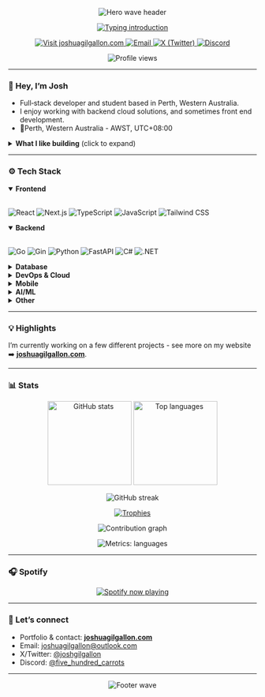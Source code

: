 <!-- Hero -->
<p align="center">
  <img src="https://capsule-render.vercel.app/api?type=waving&color=0:6EE7F9,100:8B5CF6&height=180&section=header&text=Josh%20Gilgallon&fontSize=48&fontColor=ffffff&fontAlignY=35&desc=Full‑stack%20Developer%20·%20Perth%20WA&descAlignY=55&animation=twinkling" alt="Hero wave header" />
</p>

<!-- Typing headline -->
<p align="center">
  <a href="https://joshuagilgallon.com">
    <img src="https://readme-typing-svg.demolab.com?font=Inter&size=24&duration=2800&pause=800&color=8B5CF6&center=true&vCenter=true&multiline=true&width=800&height=80&lines=I+design%2C+build%2C+and+ship+web+%26+cloud+solutions.;TypeScript+%7C+Go+%7C+.NET+%7C+React+%7C+Next.js" alt="Typing introduction" />
  </a>
</p>

<!-- Primary CTA and Socials -->
<p align="center">
  <a href="https://joshuagilgallon.com">
    <img alt="Visit joshuagilgallon.com" src="https://img.shields.io/badge/Visit%20my%20site-joshuagilgallon.com-ff477e?style=for-the-badge&logo=google-chrome&logoColor=white">
  </a>
  <a href="mailto:joshuagilgallon@outlook.com">
    <img alt="Email" src="https://img.shields.io/badge/Email-joshuagilgallon%40outlook.com-3b82f6?style=for-the-badge&logo=microsoft-outlook&logoColor=white">
  </a>
  <a href="https://twitter.com/joshgilgallon">
    <img alt="X (Twitter)" src="https://img.shields.io/badge/X_(Twitter)-000000?style=for-the-badge&logo=x&logoColor=white">
  </a>
  <a href="https://discord.com/users/985064786473668618">
    <img alt="Discord" src="https://img.shields.io/badge/Discord-5865F2?style=for-the-badge&logo=discord&logoColor=white">
  </a>
  <!--
  <a href="https://fb.com/61551016299002">
    <img alt="Facebook" src="https://img.shields.io/badge/Facebook-1877F2?style=for-the-badge&logo=facebook&logoColor=white">
  </a>
</p> just going to remove facebook because otherwise the socials went too wide but if u need my facebook its here
--!> 

<p align="center">
  <img src="https://komarev.com/ghpvc/?username=joshuagilgallon&label=Profile%20views&color=0e75b6&style=flat" alt="Profile views" />
</p>

---

<!-- About -->
### 👋 Hey, I’m Josh
- Full‑stack developer and student based in Perth, Western Australia.
- I enjoy working with backend cloud solutions, and sometimes front end development.
- 📍Perth, Western Australia - AWST, UTC+08:00 

<details>
  <summary><b>What I like building</b> (click to expand)</summary>

- Modern web apps with React/Next.js + TypeScript
- APIs and services in Go/Gin
- SQL powered backends on Postgres
- Cloud with Digital Ocean, Azure and AWS. Experienced with Git.
</details>

---

<!-- Tech stack -->
### ⚙️ Tech Stack

<details open>
<summary><b>Frontend</b></summary>
<br>

![React](https://img.shields.io/badge/React-61DAFB?style=for-the-badge&logo=react&logoColor=000)
![Next.js](https://img.shields.io/badge/Next.js-000000?style=for-the-badge&logo=nextdotjs&logoColor=fff)
![TypeScript](https://img.shields.io/badge/TypeScript-3178C6?style=for-the-badge&logo=typescript&logoColor=fff)
![JavaScript](https://img.shields.io/badge/JavaScript-F7DF1E?style=for-the-badge&logo=javascript&logoColor=000)
![Tailwind CSS](https://img.shields.io/badge/Tailwind_CSS-38B2AC?style=for-the-badge&logo=tailwindcss&logoColor=fff)
</details>

<details open>
<summary><b>Backend</b></summary>
<br>

![Go](https://img.shields.io/badge/Go-00ADD8?style=for-the-badge&logo=go&logoColor=fff)
![Gin](https://img.shields.io/badge/Gin-00ADD8?style=for-the-badge&logo=go&logoColor=fff)
![Python](https://img.shields.io/badge/Python-3776AB?style=for-the-badge&logo=python&logoColor=fff)
![FastAPI](https://img.shields.io/badge/FastAPI-009688?style=for-the-badge&logo=fastapi&logoColor=fff)
![C#](https://img.shields.io/badge/C%23-239120?style=for-the-badge&logo=csharp&logoColor=fff)
![.NET](https://img.shields.io/badge/.NET-512BD4?style=for-the-badge&logo=dotnet&logoColor=fff)
</details>

<details>
<summary><b>Database</b></summary>
<br>

![PostgreSQL](https://img.shields.io/badge/PostgreSQL-336791?style=for-the-badge&logo=postgresql&logoColor=fff)
![MongoDB](https://img.shields.io/badge/MongoDB-47A248?style=for-the-badge&logo=mongodb&logoColor=fff)
![SQL Server](https://img.shields.io/badge/SQL_Server-CC2927?style=for-the-badge&logo=microsoftsqlserver&logoColor=fff)
![SQLite](https://img.shields.io/badge/SQLite-003B57?style=for-the-badge&logo=sqlite&logoColor=fff)
</details>

<details>
<summary><b>DevOps & Cloud</b></summary>
<br>

![DigitalOcean](https://img.shields.io/badge/DigitalOcean-0080FF?style=for-the-badge&logo=digitalocean&logoColor=fff)
![AWS](https://img.shields.io/badge/AWS-232F3E?style=for-the-badge&logo=amazonwebservices&logoColor=fff)
![Azure](https://img.shields.io/badge/Azure-0089D6?style=for-the-badge&logo=microsoftazure&logoColor=fff)
![Heroku](https://img.shields.io/badge/Heroku-430098?style=for-the-badge&logo=heroku&logoColor=fff)
![Fly.io](https://img.shields.io/badge/Fly.io-8B5CF6?style=for-the-badge&logo=flydotio&logoColor=fff)
![Git](https://img.shields.io/badge/Git-F05032?style=for-the-badge&logo=git&logoColor=fff)
![SSH](https://img.shields.io/badge/SSH-4D4D4D?style=for-the-badge&logo=gnubash&logoColor=fff)
![Linux](https://img.shields.io/badge/Linux-FCC624?style=for-the-badge&logo=linux&logoColor=000)
</details>

<details>
<summary><b>Mobile</b></summary>
<br>

![Android](https://img.shields.io/badge/Android-3DDC84?style=for-the-badge&logo=android&logoColor=fff)
![Xamarin](https://img.shields.io/badge/Xamarin-3498DB?style=for-the-badge&logo=xamarin&logoColor=fff)
![.NET MAUI](https://img.shields.io/badge/.NET_MAUI-512BD4?style=for-the-badge&logo=dotnet&logoColor=fff)
</details>

<details>
<summary><b>AI/ML</b></summary>
<br>

![TensorFlow](https://img.shields.io/badge/TensorFlow-FF6F00?style=for-the-badge&logo=tensorflow&logoColor=fff)
![PyTorch](https://img.shields.io/badge/PyTorch-EE4C2C?style=for-the-badge&logo=pytorch&logoColor=fff)
![scikit-learn](https://img.shields.io/badge/scikit_learn-F7931E?style=for-the-badge&logo=scikitlearn&logoColor=fff)
</details>

<details>
<summary><b>Other</b></summary>
<br>

![Arduino](https://img.shields.io/badge/Arduino-00979D?style=for-the-badge&logo=arduino&logoColor=fff)
![Blender](https://img.shields.io/badge/Blender-F5792A?style=for-the-badge&logo=blender&logoColor=fff)
![Selenium](https://img.shields.io/badge/Selenium-43B02A?style=for-the-badge&logo=selenium&logoColor=fff)
![GTK](https://img.shields.io/badge/GTK-4A90E2?style=for-the-badge&logo=gtk&logoColor=fff)
![wxWidgets](https://img.shields.io/badge/wxWidgets-007ACC?style=for-the-badge&logo=wxwidgets&logoColor=fff)
</details>

---

<!-- Projects -->
### 💡 Highlights
I’m currently working on a few different projects - see more on my website
➡️ <a href="https://joshuagilgallon.com"><b>joshuagilgallon.com</b></a>.

---

<!-- Stats -->
### 📊 Stats

<p align="center">
  <img src="https://github-readme-stats.vercel.app/api?username=joshuagilgallon&show_icons=true&theme=tokyonight&rank_icon=github&include_all_commits=true" alt="GitHub stats" height="170" />
  <img src="https://github-readme-stats.vercel.app/api/top-langs/?username=joshuagilgallon&layout=compact&theme=tokyonight&langs_count=10&card_width=320" alt="Top languages" height="170" />
</p>

<p align="center">
  <img src="https://github-readme-streak-stats.herokuapp.com/?user=joshuagilgallon&theme=tokyonight" alt="GitHub streak" />
</p>

<p align="center">
  <a href="https://github.com/ryo-ma/github-profile-trophy">
    <img src="https://github-profile-trophy.vercel.app/?username=joshuagilgallon&theme=discord&row=1&no-bg=true&margin-w=10&margin-h=10" alt="Trophies" />
  </a>
</p>

<p align="center">
  <img src="https://github-readme-activity-graph.vercel.app/graph?username=joshuagilgallon&theme=tokyo-night&area=true&hide_border=true" alt="Contribution graph" />
</p>

<p align="center">
  <img src="https://metrics.lecoq.io/joshuagilgallon?template=classic&base.repositories=0&languages=1&languages.limit=8&languages.colors=github&languages.sections=most-used&config.timezone=Australia/Perth" alt="Metrics: languages" />
</p>

---

<!-- Spotify  -->
### 🎧 Spotify

<p align="center">
  <a href="https://spotify-github-profile.kittinanx.com/api/view?uid=nvlujlh4k7g3zs0pe3b3xniwu&redirect=true">
    <img src="https://spotify-github-profile.kittinanx.com/api/view?uid=nvlujlh4k7g3zs0pe3b3xniwu&cover_image=true&theme=novatorem&show_offline=true&background_color=121212&interchange=false&bar_color=53b14f&bar_color_cover=false" alt="Spotify now playing" />
  </a>
</p>

---

<!-- Contact -->
### 💬 Let’s connect
- Portfolio & contact: <a href="https://joshuagilgallon.com"><b>joshuagilgallon.com</b></a>
- Email: <a href="mailto:joshuagilgallon@outlook.com">joshuagilgallon@outlook.com</a>
- X/Twitter: <a href="https://twitter.com/joshgilgallon">@joshgilgallon</a>
- Discord: <a href="https://discord.com/users/986935643458400296">@five_hundred_carrots</a>

---

<!-- Footer -->
<p align="center">
  <img src="https://capsule-render.vercel.app/api?type=waving&color=0:8B5CF6,100:06B6D4&height=100&section=footer&animation=twinkling" alt="Footer wave" />
</p>
